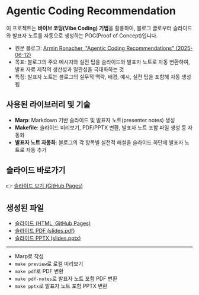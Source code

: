 # Agentic Coding Recommendation

이 프로젝트는 **바이브 코딩(Vibe Coding) 기법**을 활용하여, 블로그 글로부터 슬라이드와 발표자 노트를 자동으로 생성하는 POC(Proof of Concept)입니다.

- 원본 블로그: [Armin Ronacher, "Agentic Coding Recommendations" (2025-06-12)](https://lucumr.pocoo.org/2025/6/12/agentic-coding/)
- 목표: 블로그의 주요 메시지와 실전 팁을 슬라이드와 발표자 노트로 자동 변환하여, 발표 자료 제작의 생산성과 일관성을 극대화하는 것
- 특징: 발표자 노트는 블로그의 실무적 맥락, 배경, 예시, 실전 팁을 포함해 자동 생성됨

## 사용된 라이브러리 및 기술

- **Marp**: Markdown 기반 슬라이드 및 발표자 노트(presenter notes) 생성
- **Makefile**: 슬라이드 미리보기, PDF/PPTX 변환, 발표자 노트 포함 파일 생성 등 자동화
- **발표자 노트 자동화**: 블로그의 각 항목별 실전적 해설을 슬라이드 하단에 발표자 노트로 자동 추가

## 슬라이드 바로가기

👉 [슬라이드 보기 (GitHub Pages)](https://roboco-io.github.io/agentic-coding-recommendation/slides.html)

## 생성된 파일

- [슬라이드 (HTML, GitHub Pages)](https://roboco-io.github.io/agentic-coding-recommendation/slides.html)
- [슬라이드 PDF (slides.pdf)](./slides.pdf)
- [슬라이드 PPTX (slides.pptx)](./slides.pptx)

---

- Marp로 작성
- `make preview`로 로컬 미리보기
- `make pdf`로 PDF 변환
- `make pdf-notes`로 발표자 노트 포함 PDF 변환
- `make pptx`로 발표자 노트 포함 PPTX 변환 